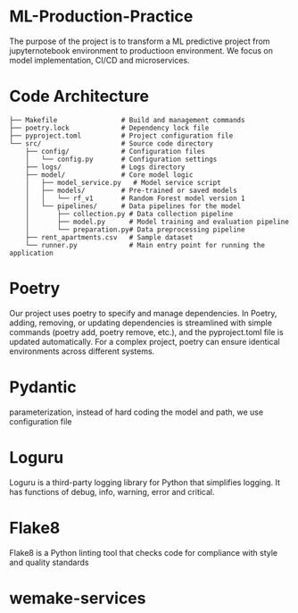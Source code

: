 # ML-Production-Practice
The purpose of the project is to transform a ML predictive project from jupyternotebook environment to productioon environment. We focus on model implementation, CI/CD and microservices. 

# Code Architecture 
```
├── Makefile                # Build and management commands
├── poetry.lock             # Dependency lock file
├── pyproject.toml          # Project configuration file
└── src/                    # Source code directory
    ├── config/             # Configuration files
    │   └── config.py       # Configuration settings
    ├── logs/               # Logs directory
    ├── model/              # Core model logic
    │   ├── model_service.py   # Model service script
    │   ├── models/         # Pre-trained or saved models
    │   │   └── rf_v1       # Random Forest model version 1
    │   └── pipelines/      # Data pipelines for the model
    │       ├── collection.py # Data collection pipeline
    │       ├── model.py      # Model training and evaluation pipeline
    │       └── preparation.py# Data preprocessing pipeline
    ├── rent_apartments.csv   # Sample dataset
    └── runner.py             # Main entry point for running the application
```


# Poetry 
Our project uses poetry to specify and manage dependencies.  In Poetry, adding, removing, or updating dependencies is streamlined with simple commands (poetry add, poetry remove, etc.), and the pyproject.toml file is updated automatically. For a complex project, poetry can ensure identical environments across different systems.


# Pydantic 
parameterization, instead of hard coding the model and path, we use configuration file 

# Loguru
Loguru is a third-party logging library for Python that simplifies logging.
It has functions of debug, info, warning, error and critical. 


# Flake8 
Flake8 is a Python linting tool that checks code for compliance with style and quality standards

# wemake-services
